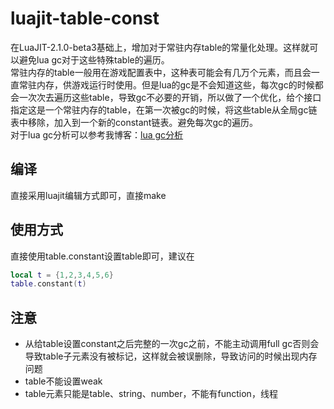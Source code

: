 # luajit-table-const
在LuaJIT-2.1.0-beta3基础上，增加对于常驻内存table的常量化处理。这样就可以避免lua gc对于这些特殊table的遍历。   
常驻内存的table一般用在游戏配置表中，这种表可能会有几万个元素，而且会一直常驻内存，供游戏运行时使用。但是lua的gc是不会知道这些，每次gc的时候都会一次次去遍历这些table，导致gc不必要的开销，所以做了一个优化，给个接口指定这是一个常驻内存的table，在第一次被gc的时候，将这些table从全局gc链表中移除，加入到一个新的constant链表。避免每次gc的遍历。   
对于lua gc分析可以参考我博客：[lua gc分析](https://drecik.top/2018/06/17/12/)

## 编译
直接采用luajit编辑方式即可，直接make

## 使用方式
直接使用table.constant设置table即可，建议在
``` lua
local t = {1,2,3,4,5,6}
table.constant(t)
```

## 注意
- 从给table设置constant之后完整的一次gc之前，不能主动调用full gc否则会导致table子元素没有被标记，这样就会被误删除，导致访问的时候出现内存问题
- table不能设置weak
- table元素只能是table、string、number，不能有function，线程
